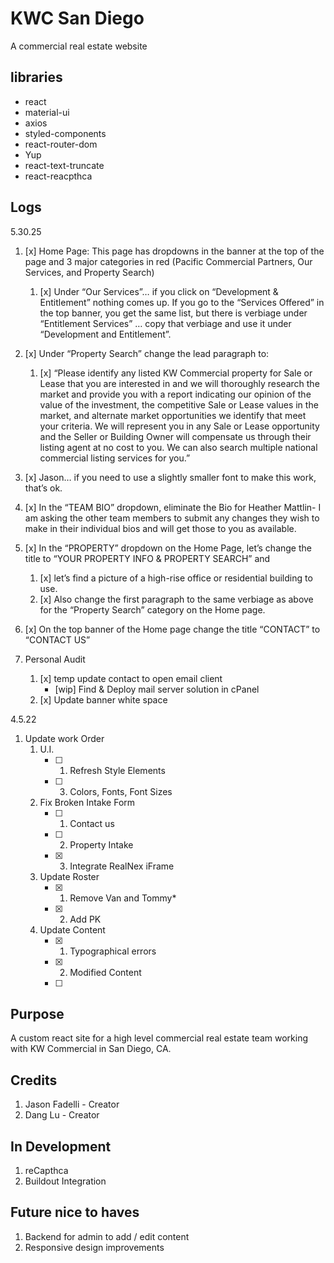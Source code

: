 # KWC San Diego 
A commercial real estate website

## libraries
- react
- material-ui
- axios
- styled-components
- react-router-dom
- Yup
- react-text-truncate
- react-reacpthca

## Logs
5.30.25
1. [x] Home Page: This page has dropdowns in the banner at the top  of the page and 3 major categories in red (Pacific Commercial Partners, Our Services, and Property Search)
   1. [x] Under “Our Services”… if you click on “Development & Entitlement” nothing comes up.  If you go to the “Services Offered” in the top banner, you get the same list, but there is verbiage under “Entitlement Services” … copy that verbiage and use it under “Development and Entitlement”.
2. [x] Under “Property Search” change the lead paragraph to:
   1. [x] “Please identify any listed KW Commercial property for Sale or Lease that you are interested in and we will thoroughly research the market and provide you with a report indicating our opinion of the value of the investment, the competitive Sale or Lease values in the market, and alternate market opportunities we identify that meet your criteria. We will represent you in any Sale or Lease opportunity and the Seller or Building Owner will compensate us through their listing agent at no cost to you. We can also search multiple national commercial listing services for you.”
3. [x] Jason… if you need to use a slightly smaller font to make this work, that’s ok.
4. [x] In the “TEAM BIO” dropdown, eliminate the Bio for Heather Mattlin- I am asking the other team members to submit any changes they wish to make in their individual bios and will get those to you as available.
5. [x] In the “PROPERTY” dropdown on the Home Page, let’s change the title to “YOUR PROPERTY INFO & PROPERTY SEARCH” and 
   1. [x] let’s find a picture of a high-rise office or residential building to use.  
   2. [x] Also change the first paragraph to the same verbiage as above for the “Property Search” category on the Home page.
6. [x] On the top banner of the Home page change the title “CONTACT” to “CONTACT US”


2. Personal Audit
   1. [x] temp update contact to open email client
      - [wip] Find & Deploy mail server solution in cPanel 
   2. [x] Update banner white space




4.5.22
1. Update work Order
   1. U.I.
      - [ ] 1. Refresh Style Elements
      - [ ] 3. Colors, Fonts, Font Sizes
   2. Fix Broken Intake Form 
      - [ ] 1. Contact us
      - [ ] 2. Property Intake
      - [x] 3. Integrate RealNex iFrame 
   3. Update Roster
      - [x] 1. Remove Van and Tommy*
      - [x] 2. Add PK
   4. Update Content
      - [x] 1. Typographical errors
      - [x] 2. Modified Content
      - [ ] 



## Purpose
A custom react site for a high level commercial real estate team working with KW Commercial in San Diego, CA.  

## Credits
1. Jason Fadelli - Creator
2. Dang Lu - Creator


## In Development
1. reCapthca
2. Buildout Integration

## Future nice to haves
1. Backend for admin to add / edit content
2. Responsive design improvements

